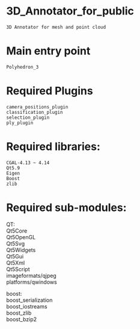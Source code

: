 # 3D_Annotator_for_public
	3D Annotator for mesh and point cloud  
  
# Main entry point  
	Polyhedron_3  
  
# Required Plugins  
	camera_positions_plugin  
	classification_plugin  
	selection_plugin  
	ply_plugin  
  
# Required libraries:  
	CGAL-4.13 ~ 4.14  
	Qt5.9  
	Eigen  
	Boost  
	zlib  
  
# Required sub-modules:  
QT:  
	Qt5Core  
	Qt5OpenGL  
	Qt5Svg    
	Qt5Widgets  
	Qt5Gui  
	Qt5Xml  
	Qt5Script  
	imageformats/qjpeg  
	platforms/qwindows  
  
boost:  
	boost_serialization  
	boost_iostreams  
	boost_zlib  
	boost_bzip2  
	